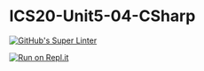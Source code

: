 # ICS20-Unit5-04-CSharp

[![GitHub's Super Linter](https://github.com/marshall-demars/ICS20-Unit5-04-CSharp/workflows/GitHub's%20Super%20Linter/badge.svg)](https://github.com/marshall-demars/ICS20-Unit5-04-CSharp/actions)

[![Run on Repl.it](https://repl.it/badge/github/marshall-demars/ICS2O-Unit5-04-CSharp)](https://repl.it/github/marshall-demars/ICS2O-Unit5-04-CSharp)
